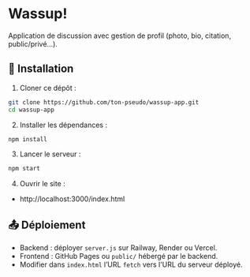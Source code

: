 # Wassup!

Application de discussion avec gestion de profil (photo, bio, citation, public/privé...).

## 🔧 Installation

1. Cloner ce dépôt :
```bash
git clone https://github.com/ton-pseudo/wassup-app.git
cd wassup-app
```

2. Installer les dépendances :
```bash
npm install
```

3. Lancer le serveur :
```bash
npm start
```

4. Ouvrir le site :
- http://localhost:3000/index.html

## 📤 Déploiement

- Backend : déployer `server.js` sur Railway, Render ou Vercel.
- Frontend : GitHub Pages ou `public/` hébergé par le backend.
- Modifier dans `index.html` l’URL `fetch` vers l'URL du serveur déployé.
